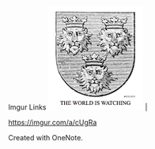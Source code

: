 Imgur Links <img src="../resources/8adb66a72e82635f2c4b223d6bf5831a.png" alt width="192" height="210"> |

<https://imgur.com/a/cUgRa>

Created with OneNote.
